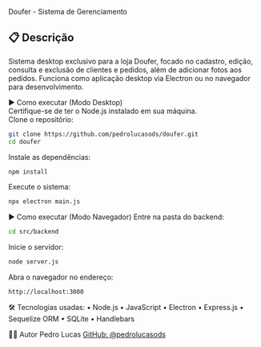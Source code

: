 
Doufer - Sistema de Gerenciamento

## 📋 Descrição  
Sistema desktop exclusivo para a loja Doufer, focado no cadastro, edição, consulta e exclusão de clientes e pedidos, além de adicionar fotos aos pedidos. Funciona como aplicação desktop via Electron ou no navegador para desenvolvimento.

▶️ Como executar (Modo Desktop)  
Certifique-se de ter o Node.js instalado em sua máquina.  
Clone o repositório:  
```bash
git clone https://github.com/pedrolucasods/doufer.git
cd doufer
````

Instale as dependências:

```bash
npm install
```

Execute o sistema:

```bash
npx electron main.js
```

▶️ Como executar (Modo Navegador)
Entre na pasta do backend:

```bash
cd src/backend
```

Inicie o servidor:

```bash
node server.js
```

Abra o navegador no endereço:

```
http://localhost:3000
```

🛠️ Tecnologias usadas:
• Node.js 
• JavaScript 
• Electron 
• Express.js 
• Sequelize ORM 
• SQLite 
• Handlebars 


👨‍💻 Autor
Pedro Lucas
[GitHub: @pedrolucasods](https://github.com/pedrolucasods)



